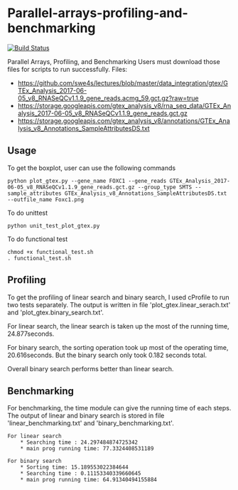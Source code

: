 # Parallel-arrays-profiling-and-benchmarking
[![Build Status](https://travis-ci.com/cu-swe4s-fall-2019/parallel-arrays-profiling-and-benchmarking-chzh1418.svg?branch=master)](https://travis-ci.com/cu-swe4s-fall-2019/parallel-arrays-profiling-and-benchmarking-chzh1418)

Parallel Arrays, Profiling, and Benchmarking
Users must download those files for scripts to run successfully.
Files:
- https://github.com/swe4s/lectures/blob/master/data_integration/gtex/GTEx_Analysis_2017-06-05_v8_RNASeQCv1.1.9_gene_reads.acmg_59.gct.gz?raw=true
- https://storage.googleapis.com/gtex_analysis_v8/rna_seq_data/GTEx_Analysis_2017-06-05_v8_RNASeQCv1.1.9_gene_reads.gct.gz
- https://storage.googleapis.com/gtex_analysis_v8/annotations/GTEx_Analysis_v8_Annotations_SampleAttributesDS.txt

## Usage
To get the boxplot, user can use the following commands
```
python plot_gtex.py --gene_name FOXC1 --gene_reads GTEx_Analysis_2017-06-05_v8_RNASeQCv1.1.9_gene_reads.gct.gz --group_type SMTS --sample_attributes GTEx_Analysis_v8_Annotations_SampleAttributesDS.txt --outfile_name Foxc1.png
```
To do unittest
```
python unit_test_plot_gtex.py
```

To do functional test
```
chmod +x functional_test.sh
. functional_test.sh
```

## Profiling
To get the profiling of linear search and binary search, I used cProfile to run two tests separately. The output is written in file 'plot_gtex.linear_serach.txt' and 'plot_gtex.binary_search.txt'.

For linear search, the linear search is taken up the most of the running time, 24.877seconds. 

For binary search, the sorting operation took up most of the operating time, 20.616seconds. But the binary search only took 0.182 seconds total.

Overall binary search performs better than linear search.

## Benchmarking
For benchmarking, the time module can give the running time of each steps. The output of linear and binary search is stored in file 'linear_benchmarking.txt' and 'binary_benchmarking.txt'.
```
For linear search
	* Searching time : 24.297484874725342
	* main prog running time: 77.3324408531189
```
```
For binary search
	* Sorting time: 15.189553022384644
	* Searching time : 0.11153340339660645
	* main prog running time: 64.91340494155884
```

